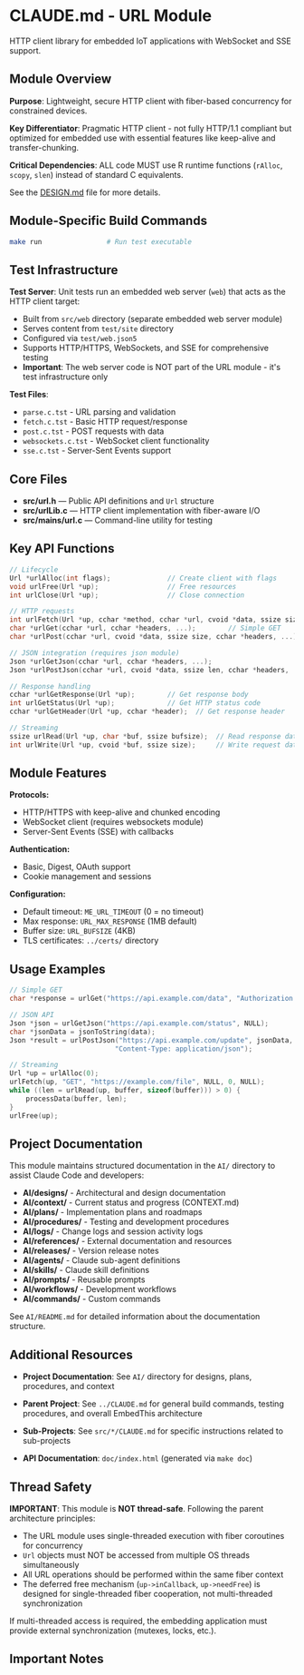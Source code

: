 # CLAUDE.md - URL Module

HTTP client library for embedded IoT applications with WebSocket and SSE support.

## Module Overview

**Purpose**: Lightweight, secure HTTP client with fiber-based concurrency for constrained devices.

**Key Differentiator**: Pragmatic HTTP client - not fully HTTP/1.1 compliant but optimized for embedded use with essential features like keep-alive and transfer-chunking.

**Critical Dependencies**: ALL code MUST use R runtime functions (`rAlloc`, `scopy`, `slen`) instead of standard C equivalents.

See the [DESIGN.md](../doc/DESIGN.md) file for more details.

## Module-Specific Build Commands

```bash
make run                # Run test executable
```

## Test Infrastructure

**Test Server**: Unit tests run an embedded web server (`web`) that acts as the HTTP client target:
- Built from `src/web` directory (separate embedded web server module)
- Serves content from `test/site` directory
- Configured via `test/web.json5`
- Supports HTTP/HTTPS, WebSockets, and SSE for comprehensive testing
- **Important**: The web server code is NOT part of the URL module - it's test infrastructure only

**Test Files**:
- `parse.c.tst` - URL parsing and validation
- `fetch.c.tst` - Basic HTTP request/response
- `post.c.tst` - POST requests with data
- `websockets.c.tst` - WebSocket client functionality
- `sse.c.tst` - Server-Sent Events support

## Core Files

- **src/url.h** — Public API definitions and `Url` structure
- **src/urlLib.c** — HTTP client implementation with fiber-aware I/O
- **src/mains/url.c** — Command-line utility for testing

## Key API Functions

```c
// Lifecycle
Url *urlAlloc(int flags);              // Create client with flags
void urlFree(Url *up);                 // Free resources
int urlClose(Url *up);                 // Close connection

// HTTP requests
int urlFetch(Url *up, cchar *method, cchar *url, cvoid *data, ssize size, cchar *headers, ...);
char *urlGet(cchar *url, cchar *headers, ...);        // Simple GET
char *urlPost(cchar *url, cvoid *data, ssize size, cchar *headers, ...);  // Simple POST

// JSON integration (requires json module)
Json *urlGetJson(cchar *url, cchar *headers, ...);
Json *urlPostJson(cchar *url, cvoid *data, ssize len, cchar *headers, ...);

// Response handling
cchar *urlGetResponse(Url *up);        // Get response body
int urlGetStatus(Url *up);             // Get HTTP status code
cchar *urlGetHeader(Url *up, cchar *header);  // Get response header

// Streaming
ssize urlRead(Url *up, char *buf, ssize bufsize);  // Read response data
int urlWrite(Url *up, cvoid *buf, ssize size);     // Write request data
```

## Module Features

**Protocols:**
- HTTP/HTTPS with keep-alive and chunked encoding
- WebSocket client (requires websockets module)
- Server-Sent Events (SSE) with callbacks

**Authentication:**
- Basic, Digest, OAuth support
- Cookie management and sessions

**Configuration:**
- Default timeout: `ME_URL_TIMEOUT` (0 = no timeout)
- Max response: `URL_MAX_RESPONSE` (1MB default)
- Buffer size: `URL_BUFSIZE` (4KB)
- TLS certificates: `../certs/` directory

## Usage Examples

```c
// Simple GET
char *response = urlGet("https://api.example.com/data", "Authorization: Bearer %s", token);

// JSON API
Json *json = urlGetJson("https://api.example.com/status", NULL);
char *jsonData = jsonToString(data);
Json *result = urlPostJson("https://api.example.com/update", jsonData, slen(jsonData),
                          "Content-Type: application/json");

// Streaming
Url *up = urlAlloc(0);
urlFetch(up, "GET", "https://example.com/file", NULL, 0, NULL);
while ((len = urlRead(up, buffer, sizeof(buffer))) > 0) {
    processData(buffer, len);
}
urlFree(up);
```

## Project Documentation

This module maintains structured documentation in the `AI/` directory to assist Claude Code and developers:

- **AI/designs/** - Architectural and design documentation
- **AI/context/** - Current status and progress (CONTEXT.md)
- **AI/plans/** - Implementation plans and roadmaps
- **AI/procedures/** - Testing and development procedures
- **AI/logs/** - Change logs and session activity logs
- **AI/references/** - External documentation and resources
- **AI/releases/** - Version release notes
- **AI/agents/** - Claude sub-agent definitions
- **AI/skills/** - Claude skill definitions
- **AI/prompts/** - Reusable prompts
- **AI/workflows/** - Development workflows
- **AI/commands/** - Custom commands

See `AI/README.md` for detailed information about the documentation structure.

## Additional Resources

- **Project Documentation**: See `AI/` directory for designs, plans, procedures, and context

- **Parent Project**: See `../CLAUDE.md` for general build commands, testing procedures, and overall EmbedThis architecture
- **Sub-Projects**: See `src/*/CLAUDE.md` for specific instructions related to sub-projects
- **API Documentation**: `doc/index.html` (generated via `make doc`)

## Thread Safety

**IMPORTANT**: This module is **NOT thread-safe**. Following the parent architecture principles:
- The URL module uses single-threaded execution with fiber coroutines for concurrency
- `Url` objects must NOT be accessed from multiple OS threads simultaneously
- All URL operations should be performed within the same fiber context
- The deferred free mechanism (`up->inCallback`, `up->needFree`) is designed for single-threaded fiber cooperation, not multi-threaded synchronization

If multi-threaded access is required, the embedding application must provide external synchronization (mutexes, locks, etc.).

## Important Notes
